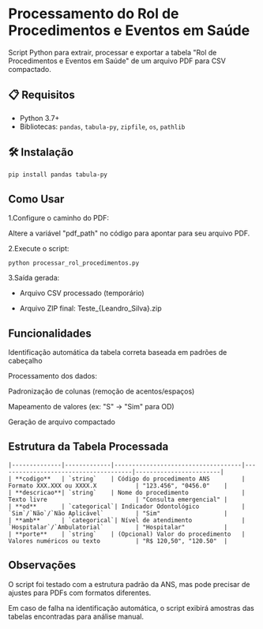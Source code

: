 # Processamento do Rol de Procedimentos e Eventos em Saúde

Script Python para extrair, processar e exportar a tabela "Rol de Procedimentos e Eventos em Saúde" de um arquivo PDF para CSV compactado.

## 📋 Requisitos
- Python 3.7+
- Bibliotecas: `pandas`, `tabula-py`, `zipfile`, `os`, `pathlib`

## 🛠 Instalação
```bash
pip install pandas tabula-py
```

## Como Usar
1.Configure o caminho do PDF:

Altere a variável "pdf_path" no código para apontar para seu arquivo PDF.

2.Execute o script:

```python processar_rol_procedimentos.py```

3.Saída gerada:

- Arquivo CSV processado (temporário)

- Arquivo ZIP final: Teste_{Leandro_Silva}.zip

## Funcionalidades
Identificação automática da tabela correta baseada em padrões de cabeçalho

Processamento dos dados:

Padronização de colunas (remoção de acentos/espaços)

Mapeamento de valores (ex: "S" → "Sim" para OD)

Geração de arquivo compactado

## Estrutura da Tabela Processada
```| Coluna       | Tipo        | Descrição                          | Valores Válidos                     | Exemplo                |
|--------------|-------------|------------------------------------|--------------------------------------|------------------------|
| **codigo**   | `string`    | Código do procedimento ANS         | Formato XXX.XXX ou XXXX.X           | "123.456", "0456.0"    |
| **descricao**| `string`    | Nome do procedimento               | Texto livre                         | "Consulta emergencial" |
| **od**       | `categorical`| Indicador Odontológico            | `Sim`/`Não`/`Não Aplicável`         | "Sim"                  |
| **amb**      | `categorical`| Nível de atendimento              | `Hospitalar`/`Ambulatorial`         | "Hospitalar"           |
| **porte**    | `string`    | (Opcional) Valor do procedimento   | Valores numéricos ou texto          | "R$ 120,50", "120.50"  |
```

## Observações
O script foi testado com a estrutura padrão da ANS, mas pode precisar de ajustes para PDFs com formatos diferentes.

Em caso de falha na identificação automática, o script exibirá amostras das tabelas encontradas para análise manual.
